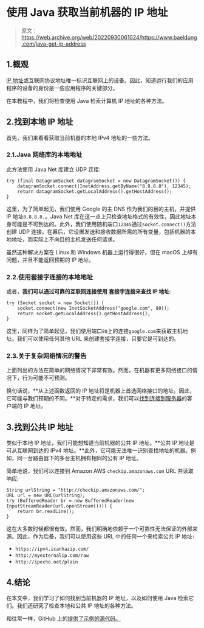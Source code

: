 # 使用 Java 获取当前机器的 IP 地址

> 原文：<https://web.archive.org/web/20220930061024/https://www.baeldung.com/java-get-ip-address>

## 1.概观

[IP 地址](/web/20220709110357/https://www.baeldung.com/cs/ipv4-vs-ipv6)或互联网协议地址唯一标识互联网上的设备。因此，知道运行我们的应用程序的设备的身份是一些应用程序的关键部分。

在本教程中，我们将检查使用 Java 检索计算机 IP 地址的各种方法。

## 2.找到本地 IP 地址

首先，我们来看看获取当前机器的本地 IPv4 地址的一些方法。

### 2.1.Java 网络库的本地地址

此方法使用 Java Net 库建立 UDP 连接:

```
try (final DatagramSocket datagramSocket = new DatagramSocket()) {
    datagramSocket.connect(InetAddress.getByName("8.8.8.8"), 12345);
    return datagramSocket.getLocalAddress().getHostAddress();
}
```

这里，为了简单起见，我们使用 Google 的主 DNS 作为我们的目的主机，并提供 IP 地址`8.8.8.8.`。Java Net 库在这一点上只检查地址格式的有效性，因此地址本身可能是不可到达的。此外，我们使用随机端口`12345`通过`socket.connect()`方法创建 UDP 连接。在幕后，它设置发送和接收数据所需的所有变量，包括机器的本地地址，而实际上不向目的主机发送任何请求。

虽然这种解决方案在 Linux 和 Windows 机器上运行得很好，但在 macOS 上却有问题，并且不能返回预期的 IP 地址。

### 2.2.使用套接字连接的本地地址

或者，**我们可以通过可靠的互联网连接使用** **套接字连接来查找 IP 地址**:

```
try (Socket socket = new Socket()) {
    socket.connect(new InetSocketAddress("google.com", 80));
    return socket.getLocalAddress().getHostAddress();
}
```

这里，同样为了简单起见，我们使用端口`80`上的连接`google.com`来获取主机地址。我们可以使用任何其他 URL 来创建套接字连接，只要它是可到达的。

### 2.3.关于复杂网络情况的警告

上面列出的方法在简单的网络情况下非常有效。然而，在机器有更多网络接口的情况下，行为可能不可预测。

换句话说，**从上述函数返回的 IP 地址将是机器上首选网络接口的地址。因此，它可能与我们预期的不同。**对于特定的需求，我们可以[找到连接到服务器](/web/20220709110357/https://www.baeldung.com/java-client-get-ip-address)的客户端的 IP 地址。

## 3.找到公共 IP 地址

类似于本地 IP 地址，我们可能想知道当前机器的公共 IP 地址。**公共 IP 地址是可从互联网到达的 IPv4 地址。**此外，它可能无法唯一识别查找地址的机器。例如，同一台路由器下的多台主机拥有相同的公有 IP 地址。

简单地说，我们可以连接到 Amazon AWS `checkip.amazonaws.com` URL 并读取响应:

```
String urlString = "http://checkip.amazonaws.com/";
URL url = new URL(urlString);
try (BufferedReader br = new BufferedReader(new InputStreamReader(url.openStream()))) {
    return br.readLine();
}
```

这在大多数时候都很有效。然而，我们明确地依赖于一个可靠性无法保证的外部来源。因此，作为后备，我们可以使用这些 URL 中的任何一个来检索公共 IP 地址`:`

*   `https://ipv4.icanhazip.com/`
*   `http://myexternalip.com/raw`
*   `http://ipecho.net/plain`

## 4.结论

在本文中，我们学习了如何找到当前机器的 IP 地址，以及如何使用 Java 检索它们。我们还研究了检查本地和公共 IP 地址的各种方法。

和往常一样，GitHub 上的[提供了示例的源代码。](https://web.archive.org/web/20220709110357/https://github.com/eugenp/tutorials/tree/master/core-java-modules/core-java-networking-3)